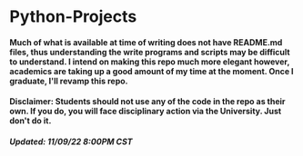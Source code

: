 # Python-Projects

#### Much of what is available at time of writing does not have README.md files, thus understanding the write programs and scripts may be difficult to understand. I intend on making this repo much more elegant however, academics are taking up a good amount of my time at the moment. Once I graduate, I'll revamp this repo.

#### Disclaimer: Students should not use any of the code in the repo as their own. If you do, you will face disciplinary action via the University. Just don't do it. 

##### Updated: 11/09/22 8:00PM CST
